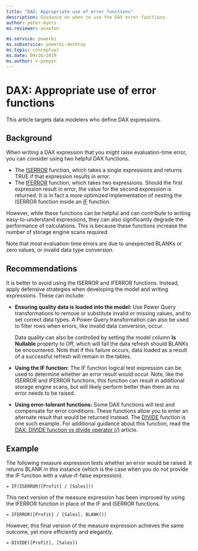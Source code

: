 ```yaml
---
title: "DAX: Appropriate use of error functions"
description: Guidance on when to use the DAX error functions.
author: peter-myers
ms.reviewer: asaxton

ms.service: powerbi
ms.subservice: powerbi-desktop
ms.topic: conceptual
ms.date: 09/26/2019
ms.author: v-pemyer
---
```


# DAX: Appropriate use of error functions

This article targets data modelers who define DAX expressions.

## Background

When writing a DAX expression that you might raise evaluation-time error, you can consider using two helpful DAX functions.

- The [ISERROR](/dax/iserror-function-dax) function, which takes a single expressions and returns TRUE if that expression results in error.
- The [IFERROR](/dax/iferror-function-dax) function, which takes two expressions. Should the first expression result in error, the value for the second expression is returned. It is in fact a more optimized implementation of nesting the ISERROR function inside an [IF](/dax/if-function-dax) function.

However, while these functions can be helpful and can contribute to writing easy-to-understand expressions, they can also significantly degrade the performance of calculations. This is because these functions increase the number of storage engine scans required.

Note that most evaluation-time errors are due to unexpected BLANKs or zero values, or invalid data type conversion.

## Recommendations

It is better to avoid using the ISERROR and IFERROR functions. Instead, apply defensive strategies when developing the model and writing expressions. These can include:

- **Ensuring quality data is loaded into the model:** Use Power Query transformations to remove or substitute invalid or missing values, and to set correct data types. A Power Query transformation can also be used to filter rows when errors, like invalid data conversion, occur.

    Data quality can also be controlled by setting the model column **Is Nullable** property to Off, which will fail the data refresh should BLANKs be encountered. Note that if this failure occurs, data loaded as a result of a successful refresh will remain in the tables.
- **Using the IF function:** The IF function logical test expression can be used to determine whether an error result would occur. Note, like the ISERROR and IFERROR functions, this function can result in additional storage engine scans, but will likely perform better than them as no error needs to be raised.
- **Using error-tolerant functions:** Some DAX functions will test and compensate for error conditions. These functions allow you to enter an alternate result that would be returned instead. The [DIVIDE](/dax/divide-function-dax) function is one such example. For additional guidance about this function, read the [DAX: DIVIDE function vs divide operator (/)](dax-divide-function-operator.md) article.

## Example

The following measure expression tests whether an error would be raised. It returns BLANK in this instance (which is the case when you do not provide the IF function with a value-if-false expression).
```dax
= IF(ISERROR([Profit] / [Sales]))
```
This next version of the measure expression has been improved by using the IFERROR function in place of the IF and ISERROR functions.
```dax
= IFERROR([Profit] / [Sales], BLANK())
```
However, this final version of the measure expression achieves the same outcome, yet more efficiently and elegantly.
```dax
= DIVIDE([Profit], [Sales])
```